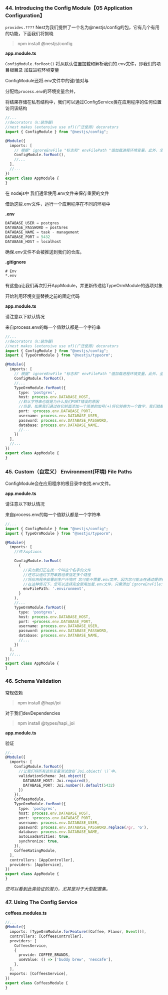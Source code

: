 ### 44. Introducing the Config Module【05 Application Configuration】

`provides.????` Nest为我们提供了一个名为@nestjs/config的包，它有几个有用的功能，下面我们将揭晓

> npm install @nestjs/config

**app.module.ts**

`ConfigModule.forRoot()` 将从默认位置加载和解析我们的.env文件，即我们的项目根目录
加载进程环境变量

ConfigModule还将.env文件中的键/值对与

分配给`process.env`的环境变量合并，

将结果存储在私有结构中，我们可以通过ConfigService类在应用程序的任何位置访问该结构

```ts
//...
//decorators（n:装饰器)
//nest makes (extensive use of)(广泛使用) decorators
import { ConfigModule } from "@nestjs/config";

@Module({
  imports: [
    // 根据" ignoreEnvFile "标志和" envFilePath "值加载进程环境变量。此外，全局注册自定义配置。
    ConfigModule.forRoot(),
    //...
  ],
  //...
})
export class AppModule {
}
```

在 nodejs中 我们通常使用.env文件来保存重要的文件

借助这些.env文件，运行一个应用程序在不同的环境中

**.env**

```ts
DATABASE_USER = postgres
DATABASE_PASSWORD = postGres
DATABASE_NAME = task - management
DATABASE_PORT = 5432
DATABASE_HOST = localhost
```

确保.env文件不会被推送到我们的仓库。

**.gitignore**

```gitignore
# Env
*.env
```

有这些g让我们再次打开AppModule，并更新传递给TypeOrmModule的选项对象

开始利用环境变量替换之前的固定代码

**app.module.ts**

请注意以下默认情况

来自process.env的每一个值默认都是一个字符串

```ts
//...
//decorators（n:装饰器)
//nest makes (extensive use of)(广泛使用) decorators
import { ConfigModule } from "@nestjs/config";
import { TypeOrmModule } from "@nestjs/typeorm";

@Module({
  imports: [
    // 根据" ignoreEnvFile "标志和" envFilePath "值加载进程环境变量。此外，全局注册自定义配置。
    ConfigModule.forRoot(),
    //...
    TypeOrmModule.forRoot({
      type: 'postgres',
      host: process.env.DATABASE_HOST,
      //默认字符串也就是为什么我们PORT错误的原因
      //但是，如果我们通过在它前面添加一个简单的加号(+)将它转换为一个数字，我们就都设置好了。
      port: +process.env.DATABASE_PORT,
      username: process.env.DATABASE_USER,
      password: process.env.DATABASE_PASSWORD,
      database: process.env.DATABASE_NAME,
      //...
    })
  ],
  //...
})
export class AppModule {
}
```

### 45. Custom（自定义） Environment(环境) File Paths

ConfigModule会在应用程序的根目录中查找.env文件。

**app.module.ts**

请注意以下默认情况

来自process.env的每一个值默认都是一个字符串

```ts
//...
import { ConfigModule } from "@nestjs/config";
import { TypeOrmModule } from "@nestjs/typeorm";

@Module({
  imports: [
    //传入options

    ConfigModule.forRoot(
      {
        //实力我们正在找一个叫这个名字的文件
        //还可以通过字符串数组来指定多个路径
        //将应用程序部署到生产环境时 您可能不需要.env文件，因为您可能正在通过提供程序UI设置所有配置变量
        //在这种情况下，您可以选择完全禁用加载.env文件，只需添加`ignoreEnvFile: true'.
        envFilePath: '.environment',
      }
    ),
    //...
    TypeOrmModule.forRoot({
      type: 'postgres',
      host: process.env.DATABASE_HOST,
      port: +process.env.DATABASE_PORT,
      username: process.env.DATABASE_USER,
      password: process.env.DATABASE_PASSWORD,
      database: process.env.DATABASE_NAME,
      //...
    })
  ],
  //...
})
export class AppModule {
}
```

### 46. Schema Validation

常规依赖
> npm install @hapi/joi

对于我们devDependencies
> npm install @types/hapi_joi

**app.module.ts**

验证

```ts
//..
@Module({
  imports: [
    ConfigModule.forRoot({
      //让我们将所有这些变量测试放在`Joi.obiect( \)`中。
      validationSchema: Joi.object({
        DATABASE_HOST: Joi.required(),
        DATABASE_PORT: Joi.number().default(5432)
      })
    }),
    CoffeesModule,
    TypeOrmModule.forRoot({
      type: 'postgres',
      host: process.env.DATABASE_HOST,
      port: +process.env.DATABASE_PORT,
      username: process.env.DATABASE_USER,
      password: process.env.DATABASE_PASSWORD.replace(/g/, 'G'),
      database: process.env.DATABASE_NAME,
      autoLoadEntities: true,
      synchronize: true,
    }),
    CoffeeRatingModule,
  ],
  controllers: [AppController],
  providers: [AppService],
})
export class AppModule {
}
```

_您可以看到此类验证的潜力，尤其是对于大型配置集。_

### 47. Using The Config Service

**coffees.modules.ts**

```ts
//...
@Module({
  imports: [TypeOrmModule.forFeature([Coffee, Flavor, Event])],
  controllers: [CoffeesController],
  providers: [
    CoffeesService,
    {
      provide: COFFEE_BRANDS,
      useValue: () => ['buddy brew', 'nescafe'],
    },
  ],
  exports: [CoffeesService],
})
export class CoffeesModule {
}

```
